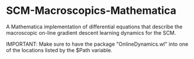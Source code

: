 # SCM-Macroscopics-Mathematica
A Mathematica implementation of differential equations that describe the macroscopic on-line gradient descent learning dynamics for the SCM.

IMPORTANT: Make sure to have the package "OnlineDynamics.wl" into one of the locations listed by the $Path variable.